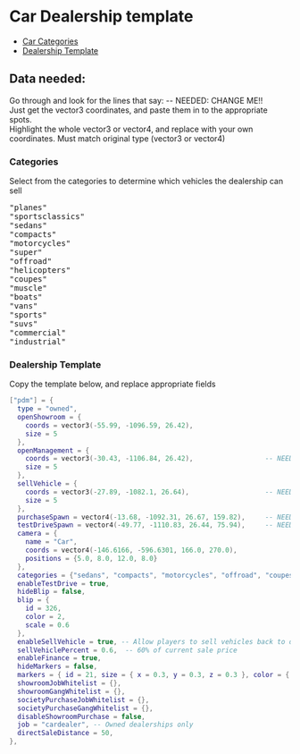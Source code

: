 # Car Dealership template
- [Car Categories](#categories)
- [Dealership Template](#dealership-template)

## Data needed:
Go through and look for the lines that say: -- NEEDED: CHANGE ME!!  
Just get the vector3 coordinates, and paste them in to the appropriate spots.  
Highlight the whole vector3 or vector4, and replace with your own coordinates. Must match original type (vector3 or vector4)  

### Categories
Select from the categories to determine which vehicles the dealership can sell
<pre>
"planes"  
"sportsclassics"  
"sedans"  
"compacts"  
"motorcycles"  
"super"  
"offroad"  
"helicopters"  
"coupes"  
"muscle"  
"boats"  
"vans"  
"sports"  
"suvs"  
"commercial"  
"industrial"  
</pre>

### Dealership Template
Copy the template below, and replace appropriate fields  
```lua
["pdm"] = {
  type = "owned",
  openShowroom = {
    coords = vector3(-55.99, -1096.59, 26.42),
    size = 5
  },
  openManagement = {
    coords = vector3(-30.43, -1106.84, 26.42),                  -- NEEDED: CHANGE ME!! This is the Car Dealers boss menu location
    size = 5
  },
  sellVehicle = {
    coords = vector3(-27.89, -1082.1, 26.64),                   -- NEEDED: CHANGE ME!! This is where customers can sell their car back
    size = 5
  },
  purchaseSpawn = vector4(-13.68, -1092.31, 26.67, 159.82),     -- NEEDED: CHANGE ME!! Where a newly purchased vehicle will spawn
  testDriveSpawn = vector4(-49.77, -1110.83, 26.44, 75.94),     -- NEEDED: CHANGE ME!! Test drive spawn location
  camera = {
    name = "Car",
    coords = vector4(-146.6166, -596.6301, 166.0, 270.0),
    positions = {5.0, 8.0, 12.0, 8.0}
  },
  categories = {"sedans", "compacts", "motorcycles", "offroad", "coupes", "muscle", "suvs", "sportsclassics"},    -- NEEDED: CHANGE ME!! Refer to list of categories above
  enableTestDrive = true,
  hideBlip = false,
  blip = {
    id = 326,
    color = 2,
    scale = 0.6
  },
  enableSellVehicle = true, -- Allow players to sell vehicles back to dealer
  sellVehiclePercent = 0.6,  -- 60% of current sale price
  enableFinance = true,
  hideMarkers = false,
  markers = { id = 21, size = { x = 0.3, y = 0.3, z = 0.3 }, color = { r = 255, g = 255, b = 255, a = 120 }, bobUpAndDown = 0, faceCamera = 0, rotate = 1, drawOnEnts = 0 },
  showroomJobWhitelist = {},
  showroomGangWhitelist = {},
  societyPurchaseJobWhitelist = {},
  societyPurchaseGangWhitelist = {},
  disableShowroomPurchase = false,
  job = "cardealer", -- Owned dealerships only
  directSaleDistance = 50,
},
```
